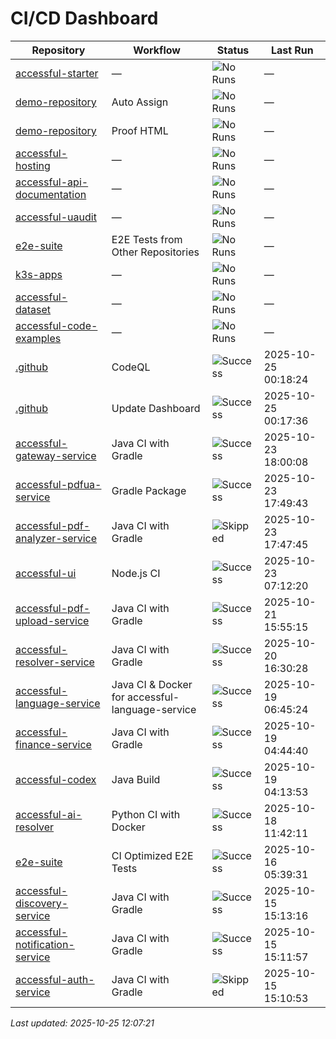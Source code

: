# CI/CD Dashboard

| Repository | Workflow | Status | Last Run |
| ---------- | -------- | ------ | -------- |
| [accessful-starter](https://github.com/Accessful-AI/accessful-starter) | — | ![No Runs](https://img.shields.io/badge/No%20Runs-grey) | — |
| [demo-repository](https://github.com/Accessful-AI/demo-repository) | Auto Assign | ![No Runs](https://img.shields.io/badge/No%20Runs-grey) | — |
| [demo-repository](https://github.com/Accessful-AI/demo-repository) | Proof HTML | ![No Runs](https://img.shields.io/badge/No%20Runs-grey) | — |
| [accessful-hosting](https://github.com/Accessful-AI/accessful-hosting) | — | ![No Runs](https://img.shields.io/badge/No%20Runs-grey) | — |
| [accessful-api-documentation](https://github.com/Accessful-AI/accessful-api-documentation) | — | ![No Runs](https://img.shields.io/badge/No%20Runs-grey) | — |
| [accessful-uaudit](https://github.com/Accessful-AI/accessful-uaudit) | — | ![No Runs](https://img.shields.io/badge/No%20Runs-grey) | — |
| [e2e-suite](https://github.com/Accessful-AI/e2e-suite) | E2E Tests from Other Repositories | ![No Runs](https://img.shields.io/badge/No%20Runs-grey) | — |
| [k3s-apps](https://github.com/Accessful-AI/k3s-apps) | — | ![No Runs](https://img.shields.io/badge/No%20Runs-grey) | — |
| [accessful-dataset](https://github.com/Accessful-AI/accessful-dataset) | — | ![No Runs](https://img.shields.io/badge/No%20Runs-grey) | — |
| [accessful-code-examples](https://github.com/Accessful-AI/accessful-code-examples) | — | ![No Runs](https://img.shields.io/badge/No%20Runs-grey) | — |
| [.github](https://github.com/Accessful-AI/.github) | CodeQL | ![Success](https://img.shields.io/badge/Success-brightgreen) | 2025-10-25 00:18:24 |
| [.github](https://github.com/Accessful-AI/.github) | Update Dashboard | ![Success](https://img.shields.io/badge/Success-brightgreen) | 2025-10-25 00:17:36 |
| [accessful-gateway-service](https://github.com/Accessful-AI/accessful-gateway-service) | Java CI with Gradle | ![Success](https://img.shields.io/badge/Success-brightgreen) | 2025-10-23 18:00:08 |
| [accessful-pdfua-service](https://github.com/Accessful-AI/accessful-pdfua-service) | Gradle Package | ![Success](https://img.shields.io/badge/Success-brightgreen) | 2025-10-23 17:49:43 |
| [accessful-pdf-analyzer-service](https://github.com/Accessful-AI/accessful-pdf-analyzer-service) | Java CI with Gradle | ![Skipped](https://img.shields.io/badge/Skipped-yellow) | 2025-10-23 17:47:45 |
| [accessful-ui](https://github.com/Accessful-AI/accessful-ui) | Node.js CI | ![Success](https://img.shields.io/badge/Success-brightgreen) | 2025-10-23 07:12:20 |
| [accessful-pdf-upload-service](https://github.com/Accessful-AI/accessful-pdf-upload-service) | Java CI with Gradle | ![Success](https://img.shields.io/badge/Success-brightgreen) | 2025-10-21 15:55:15 |
| [accessful-resolver-service](https://github.com/Accessful-AI/accessful-resolver-service) | Java CI with Gradle | ![Success](https://img.shields.io/badge/Success-brightgreen) | 2025-10-20 16:30:28 |
| [accessful-language-service](https://github.com/Accessful-AI/accessful-language-service) | Java CI & Docker for accessful-language-service | ![Success](https://img.shields.io/badge/Success-brightgreen) | 2025-10-19 06:45:24 |
| [accessful-finance-service](https://github.com/Accessful-AI/accessful-finance-service) | Java CI with Gradle | ![Success](https://img.shields.io/badge/Success-brightgreen) | 2025-10-19 04:44:40 |
| [accessful-codex](https://github.com/Accessful-AI/accessful-codex) | Java Build | ![Success](https://img.shields.io/badge/Success-brightgreen) | 2025-10-19 04:13:53 |
| [accessful-ai-resolver](https://github.com/Accessful-AI/accessful-ai-resolver) | Python CI with Docker | ![Success](https://img.shields.io/badge/Success-brightgreen) | 2025-10-18 11:42:11 |
| [e2e-suite](https://github.com/Accessful-AI/e2e-suite) | CI Optimized E2E Tests | ![Success](https://img.shields.io/badge/Success-brightgreen) | 2025-10-16 05:39:31 |
| [accessful-discovery-service](https://github.com/Accessful-AI/accessful-discovery-service) | Java CI with Gradle | ![Success](https://img.shields.io/badge/Success-brightgreen) | 2025-10-15 15:13:16 |
| [accessful-notification-service](https://github.com/Accessful-AI/accessful-notification-service) | Java CI with Gradle | ![Success](https://img.shields.io/badge/Success-brightgreen) | 2025-10-15 15:11:57 |
| [accessful-auth-service](https://github.com/Accessful-AI/accessful-auth-service) | Java CI with Gradle | ![Skipped](https://img.shields.io/badge/Skipped-yellow) | 2025-10-15 15:10:53 |


*Last updated: 2025-10-25 12:07:21*